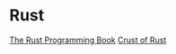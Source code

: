 # Rust

[The Rust Programming Book](https://doc.rust-lang.org/book/)
[Crust of Rust](https://www.youtube.com/playlist?list=PLqbS7AVVErFiWDOAVrPt7aYmnuuOLYvOa)
